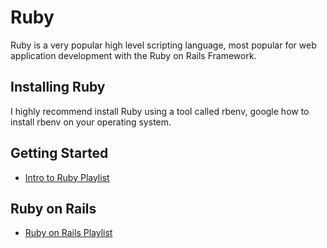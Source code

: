 # Ruby

Ruby is a very popular high level scripting language, most popular for web application development with the Ruby on Rails Framework.

## Installing Ruby

I highly recommend install Ruby using a tool called rbenv, google how to install rbenv on your operating system.

## Getting Started

- [Intro to Ruby Playlist](https://youtube.com/playlist?list=PLY6oTPmKnKbZp8Kh6jS5A6j-6H2kGY12e)

## Ruby on Rails

- [Ruby on Rails Playlist](https://youtube.com/playlist?list=PLY6oTPmKnKbYlAqVHgzZl5lou54bizdbV)